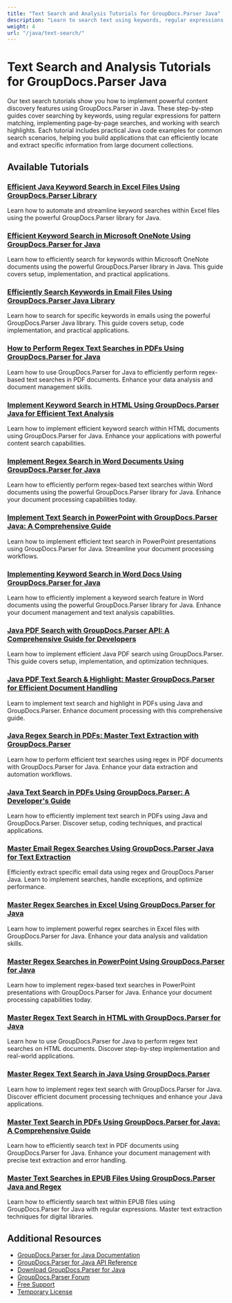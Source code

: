 ```yaml
---
title: "Text Search and Analysis Tutorials for GroupDocs.Parser Java"
description: "Learn to search text using keywords, regular expressions, and advanced search options with these GroupDocs.Parser Java tutorials."
weight: 4
url: "/java/text-search/"
---
```


# Text Search and Analysis Tutorials for GroupDocs.Parser Java

Our text search tutorials show you how to implement powerful content discovery features using GroupDocs.Parser in Java. These step-by-step guides cover searching by keywords, using regular expressions for pattern matching, implementing page-by-page searches, and working with search highlights. Each tutorial includes practical Java code examples for common search scenarios, helping you build applications that can efficiently locate and extract specific information from large document collections.

## Available Tutorials

### [Efficient Java Keyword Search in Excel Files Using GroupDocs.Parser Library](./java-excel-keyword-search-groupdocs-parser-tutorial/)
Learn how to automate and streamline keyword searches within Excel files using the powerful GroupDocs.Parser library for Java.

### [Efficient Keyword Search in Microsoft OneNote Using GroupDocs.Parser for Java](./keyword-search-one-note-groupdocs-parser-java/)
Learn how to efficiently search for keywords within Microsoft OneNote documents using the powerful GroupDocs.Parser library in Java. This guide covers setup, implementation, and practical applications.

### [Efficiently Search Keywords in Email Files Using GroupDocs.Parser Java Library](./search-keywords-emails-groupdocs-parser-java/)
Learn how to search for specific keywords in emails using the powerful GroupDocs.Parser Java library. This guide covers setup, code implementation, and practical applications.

### [How to Perform Regex Text Searches in PDFs Using GroupDocs.Parser for Java](./master-pdf-text-searches-groupdocs-parser-java/)
Learn how to use GroupDocs.Parser for Java to efficiently perform regex-based text searches in PDF documents. Enhance your data analysis and document management skills.

### [Implement Keyword Search in HTML Using GroupDocs.Parser Java for Efficient Text Analysis](./implement-keyword-search-groupdocs-parser-java/)
Learn how to implement efficient keyword search within HTML documents using GroupDocs.Parser for Java. Enhance your applications with powerful content search capabilities.

### [Implement Regex Search in Word Documents Using GroupDocs.Parser for Java](./regex-search-word-docs-groupdocs-parser-java/)
Learn how to efficiently perform regex-based text searches within Word documents using the powerful GroupDocs.Parser library for Java. Enhance your document processing capabilities today.

### [Implement Text Search in PowerPoint with GroupDocs.Parser Java&#58; A Comprehensive Guide](./groupdocs-parser-java-powerpoint-text-search-implementation/)
Learn how to implement efficient text search in PowerPoint presentations using GroupDocs.Parser for Java. Streamline your document processing workflows.

### [Implementing Keyword Search in Word Docs Using GroupDocs.Parser for Java](./groupdocs-parser-java-keyword-search-word-docs/)
Learn how to efficiently implement a keyword search feature in Word documents using the powerful GroupDocs.Parser library for Java. Enhance your document management and text analysis capabilities.

### [Java PDF Search with GroupDocs.Parser API&#58; A Comprehensive Guide for Developers](./java-pdf-search-groupdocs-parser-api-guide/)
Learn how to implement efficient Java PDF search using GroupDocs.Parser. This guide covers setup, implementation, and optimization techniques.

### [Java PDF Text Search & Highlight&#58; Master GroupDocs.Parser for Efficient Document Handling](./java-pdf-text-search-highlight-groupdocs-parser-guide/)
Learn to implement text search and highlight in PDFs using Java and GroupDocs.Parser. Enhance document processing with this comprehensive guide.

### [Java Regex Search in PDFs&#58; Master Text Extraction with GroupDocs.Parser](./java-regex-search-pdf-groupdocs-parser/)
Learn how to perform efficient text searches using regex in PDF documents with GroupDocs.Parser for Java. Enhance your data extraction and automation workflows.

### [Java Text Search in PDFs Using GroupDocs.Parser&#58; A Developer's Guide](./java-text-search-pdfs-groupdocs-parser-guide/)
Learn how to efficiently implement text search in PDFs using Java and GroupDocs.Parser. Discover setup, coding techniques, and practical applications.

### [Master Email Regex Searches Using GroupDocs.Parser Java for Text Extraction](./email-regex-search-groupdocs-parser-java/)
Efficiently extract specific email data using regex and GroupDocs.Parser Java. Learn to implement searches, handle exceptions, and optimize performance.

### [Master Regex Searches in Excel Using GroupDocs.Parser for Java](./regex-search-excel-groupdocs-parser-java/)
Learn how to implement powerful regex searches in Excel files with GroupDocs.Parser for Java. Enhance your data analysis and validation skills.

### [Master Regex Searches in PowerPoint Using GroupDocs.Parser for Java](./master-regex-searches-powerpoint-groupdocs-parser-java/)
Learn how to implement regex-based text searches in PowerPoint presentations with GroupDocs.Parser for Java. Enhance your document processing capabilities today.

### [Master Regex Text Search in HTML with GroupDocs.Parser for Java](./regex-text-search-html-groupdocs-parser-java/)
Learn how to use GroupDocs.Parser for Java to perform regex text searches on HTML documents. Discover step-by-step implementation and real-world applications.

### [Master Regex Text Search in Java Using GroupDocs.Parser](./implement-regex-text-search-groupdocs-parser-java/)
Learn how to implement regex text search with GroupDocs.Parser for Java. Discover efficient document processing techniques and enhance your Java applications.

### [Master Text Search in PDFs Using GroupDocs.Parser for Java&#58; A Comprehensive Guide](./groupdocs-parser-java-pdf-text-search-guide/)
Learn how to efficiently search text in PDF documents using GroupDocs.Parser for Java. Enhance your document management with precise text extraction and error handling.

### [Master Text Searches in EPUB Files Using GroupDocs.Parser Java and Regex](./master-text-searches-epub-groupdocs-parser-java/)
Learn how to efficiently search text within EPUB files using GroupDocs.Parser for Java with regular expressions. Master text extraction techniques for digital libraries.

## Additional Resources

- [GroupDocs.Parser for Java Documentation](https://docs.groupdocs.com/parser/java/)
- [GroupDocs.Parser for Java API Reference](https://reference.groupdocs.com/parser/java/)
- [Download GroupDocs.Parser for Java](https://releases.groupdocs.com/parser/java/)
- [GroupDocs.Parser Forum](https://forum.groupdocs.com/c/parser)
- [Free Support](https://forum.groupdocs.com/)
- [Temporary License](https://purchase.groupdocs.com/temporary-license/)
